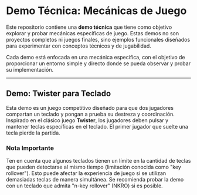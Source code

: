 # Demo Técnica: Mecánicas de Juego

Este repositorio contiene una **demo técnica** que tiene como objetivo explorar y probar mecánicas específicas de juego. Estas demos no son proyectos completos ni juegos finales, sino ejemplos funcionales diseñados para experimentar con conceptos técnicos y de jugabilidad.

Cada demo está enfocada en una mecánica específica, con el objetivo de proporcionar un entorno simple y directo donde se pueda observar y probar su implementación.

---

## Demo: Twister para Teclado

Esta demo es un juego competitivo diseñado para que dos jugadores compartan un teclado y pongan a prueba su destreza y coordinación. Inspirado en el clásico juego **Twister**, los jugadores deben pulsar y mantener teclas específicas en el teclado. El primer jugador que suelte una tecla pierde la partida.

### Nota Importante
Ten en cuenta que algunos teclados tienen un límite en la cantidad de teclas que pueden detectarse al mismo tiempo (limitación conocida como "key rollover"). Esto puede afectar la experiencia de juego si se utilizan demasiadas teclas de manera simultánea. Se recomienda probar la demo con un teclado que admita "n-key rollover" (NKRO) si es posible.
